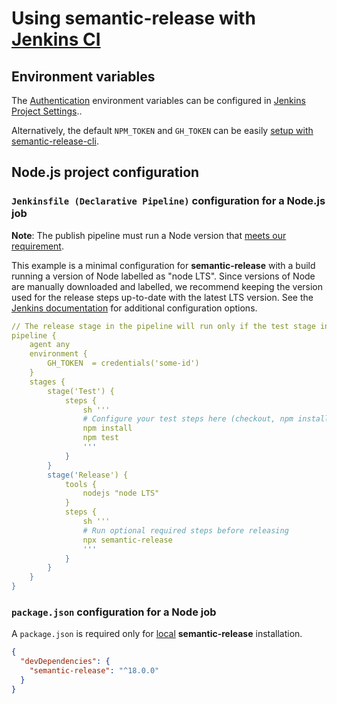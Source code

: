 # Using semantic-release with [Jenkins CI](https://www.jenkins.io/doc/book/pipeline/)

## Environment variables

The [Authentication](../../usage/ci-configuration.md#authentication) environment variables can be configured in [Jenkins Project Settings](https://www.jenkins.io/doc/pipeline/tour/environment/)..

Alternatively, the default `NPM_TOKEN` and `GH_TOKEN` can be easily [setup with semantic-release-cli](../../usage/getting-started.md#getting-started).

## Node.js project configuration

### `Jenkinsfile (Declarative Pipeline)` configuration for a Node.js job

**Note**: The publish pipeline must run a Node version that [meets our requirement](../../support/node-version.md).

This example is a minimal configuration for **semantic-release** with a build running a version of Node labelled as "node LTS".
Since versions of Node are manually downloaded and labelled, we recommend keeping the version used for the release steps up-to-date with the latest LTS version.
See the [Jenkins documentation](https://www.jenkins.io/doc/) for additional configuration options.

```yaml
// The release stage in the pipeline will run only if the test stage in the pipeline is successful
pipeline {
    agent any
    environment {
        GH_TOKEN  = credentials('some-id')
    }
    stages {
        stage('Test') {
            steps {
                sh '''
                # Configure your test steps here (checkout, npm install, tests etc)
                npm install
                npm test
                '''
            }
        }
        stage('Release') {
            tools {
                nodejs "node LTS"
            }
            steps {
                sh '''
                # Run optional required steps before releasing
                npx semantic-release
                '''
            }
        }
    }
}
```

### `package.json` configuration for a Node job

A `package.json` is required only for [local](../../usage/installation.md#local-installation) **semantic-release** installation.

```json
{
  "devDependencies": {
    "semantic-release": "^18.0.0"
  }
}
```
